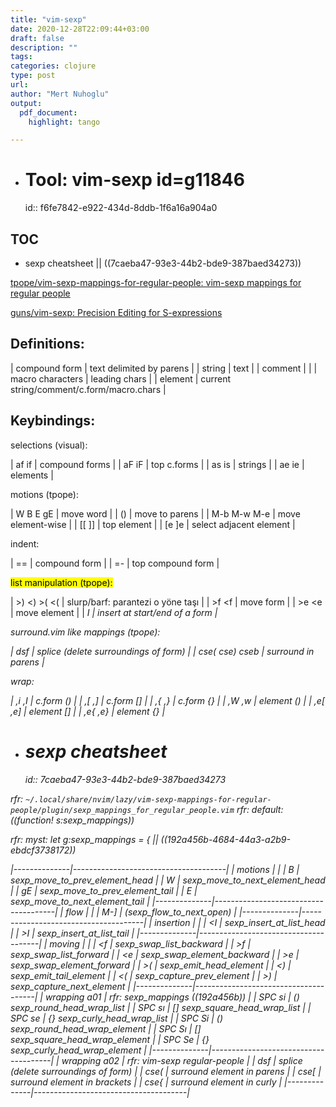 ```yaml
---
title: "vim-sexp"
date: 2020-12-28T22:09:44+03:00 
draft: false
description: ""
tags:
categories: clojure
type: post
url:
author: "Mert Nuhoglu"
output:
  pdf_document:
    highlight: tango

---
```


- # Tool: vim-sexp id=g11846
  id:: f6fe7842-e922-434d-8ddb-1f6a16a904a0

## TOC

- sexp cheatsheet  || ((7caeba47-93e3-44b2-bde9-387baed34273))

[tpope/vim-sexp-mappings-for-regular-people: vim-sexp mappings for regular people](https://github.com/tpope/vim-sexp-mappings-for-regular-people)

[guns/vim-sexp: Precision Editing for S-expressions](https://github.com/guns/vim-sexp)

## Definitions:

  | compound form    | text delimited by parens                  |
  | string           | text                                      |
  | comment          |                                           |
  | macro characters | leading chars                             |
  | element          | current string/comment/c.form/macro.chars |

## Keybindings:

selections (visual):

  | af if            | compound forms                            |
  | aF iF            | top c.forms                               |
  | as is            | strings                                   |
  | ae ie            | elements                                  |

motions (tpope):

  | W B E gE         | move word                                 |
  | ()               | move to parens                            |
  | M-b M-w M-e      | move element-wise                         |
  | [[  ]]           | top element                               |
  | [e ]e            | select adjacent element                   |

indent:

  | ==               | compound form                             |
  | =-               | top compound form                         |

<mark>list<mark> manipulation (tpope): 

  | >) <) >( <(      | slurp/barf: parantezi o yöne taşı         |
  | >f <f            | move form                                 |
  | >e <e            | move element                              |
  | <I >I            | insert at start/end of a form             |

surround.vim like mappings (tpope):

  | dsf              | splice (delete surroundings of form)      |
  | cse( cse) cseb   | surround in parens                        |

wrap:

  | ,i ,I            | c.form ()                                 |
  | ,[ ,]            | c.form []                                 |
  | ,{ ,}            | c.form {}                                 |
  | ,W ,w            | element ()                                |
  | ,e[ ,e]          | element []                                |
  | ,e{ ,e}          | element {}                                |

- # sexp cheatsheet 
  id:: 7caeba47-93e3-44b2-bde9-387baed34273

rfr: `~/.local/share/nvim/lazy/vim-sexp-mappings-for-regular-people/plugin/sexp_mappings_for_regular_people.vim`
rfr: default: ((function! s:sexp_mappings))

rfr: myst: let g:sexp_mappings = {  || ((192a456b-4684-44a3-a2b9-ebdcf3738172))

  |--------------|--------------------------------------|
  | motions      |                                      |
  | B            | sexp_move_to_prev_element_head       |
  | W            | sexp_move_to_next_element_head       |
  | gE           | sexp_move_to_prev_element_tail       |
  | E            | sexp_move_to_next_element_tail       |
  |--------------|--------------------------------------|
  | flow         |                                      |
  | M-]          | <Plug>(sexp_flow_to_next_open)       |
  |--------------|--------------------------------------|
  | insertion    |                                      |
  | <I           | sexp_insert_at_list_head             |
  | >I           | sexp_insert_at_list_tail             |
  |--------------|--------------------------------------|
  | moving       |                                      |
  | <f           | sexp_swap_list_backward              |
  | >f           | sexp_swap_list_forward               |
  | <e           | sexp_swap_element_backward           |
  | >e           | sexp_swap_element_forward            |
  | >(           | sexp_emit_head_element               |
  | <)           | sexp_emit_tail_element               |
  | <(           | sexp_capture_prev_element            |
  | >)           | sexp_capture_next_element            |
  |--------------|--------------------------------------|
  | wrapping a01 | rfr: sexp_mappings ((192a456b))      |
  | SPC si       | () sexp_round_head_wrap_list         |
  | SPC sı       | [] sexp_square_head_wrap_list        |
  | SPC se       | {} sexp_curly_head_wrap_list         |
  | SPC Si       | () sexp_round_head_wrap_element      |
  | SPC Sı       | [] sexp_square_head_wrap_element     |
  | SPC Se       | {} sexp_curly_head_wrap_element      |
  |--------------|--------------------------------------|
  | wrapping a02 | rfr: vim-sexp regular-people         |
  | dsf          | splice (delete surroundings of form) |
  | cse(         | surround element in parens           |
  | cse[         | surround element in brackets         |
  | cse{         | surround element in curly            |
  |--------------|--------------------------------------|

